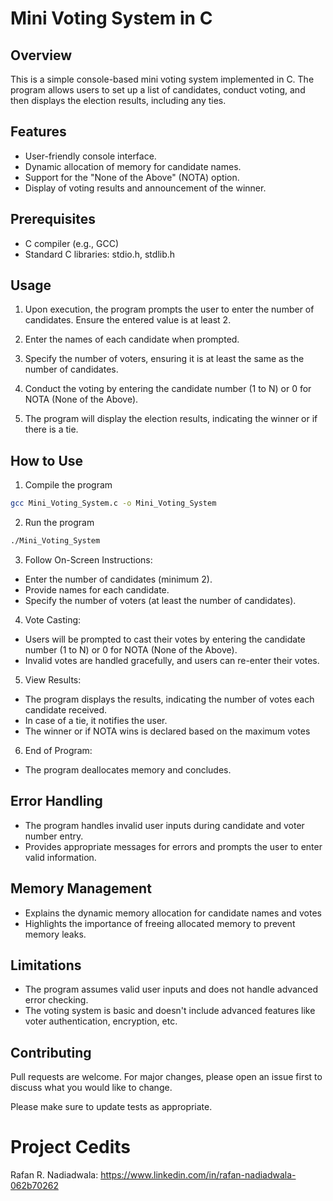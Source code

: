 # Mini Voting System in C

## Overview

This is a simple console-based mini voting system implemented in C. The program allows users to set up a list of candidates, conduct voting, and then displays the election results, including any ties.


## Features

- User-friendly console interface.
- Dynamic allocation of memory for candidate names.
- Support for the "None of the Above" (NOTA) option.
- Display of voting results and announcement of the winner.


## Prerequisites

- C compiler (e.g., GCC)
- Standard C libraries: stdio.h, stdlib.h


## Usage

1. Upon execution, the program prompts the user to enter the number of candidates. Ensure the entered value is at least 2.

2. Enter the names of each candidate when prompted.

3. Specify the number of voters, ensuring it is at least the same as the number of candidates.

4. Conduct the voting by entering the candidate number (1 to N) or 0 for NOTA (None of the Above).

5. The program will display the election results, indicating the winner or if there is a tie.


## How to Use

1. Compile the program
```bash
gcc Mini_Voting_System.c -o Mini_Voting_System
```

2. Run the program
```bash
./Mini_Voting_System
```

3. Follow On-Screen Instructions:
- Enter the number of candidates (minimum 2).
- Provide names for each candidate.
- Specify the number of voters (at least the number of candidates).

4. Vote Casting:
- Users will be prompted to cast their votes by entering the candidate number (1 to N) or 0 for NOTA (None of the Above).
- Invalid votes are handled gracefully, and users can re-enter their votes.

5. View Results:
- The program displays the results, indicating the number of votes each candidate received.
- In case of a tie, it notifies the user.
- The winner or if NOTA wins is declared based on the maximum votes

6. End of Program:
- The program deallocates memory and concludes.


## Error Handling

- The program handles invalid user inputs during candidate and voter number entry.
- Provides appropriate messages for errors and prompts the user to enter valid information.


## Memory Management

- Explains the dynamic memory allocation for candidate names and votes
- Highlights the importance of freeing allocated memory to prevent memory leaks.


## Limitations

- The program assumes valid user inputs and does not handle advanced error checking.
- The voting system is basic and doesn't include advanced features like voter authentication, encryption, etc.


## Contributing

Pull requests are welcome. For major changes, please open an issue first
to discuss what you would like to change.

Please make sure to update tests as appropriate.


# Project Cedits

Rafan R. Nadiadwala: https://www.linkedin.com/in/rafan-nadiadwala-062b70262
